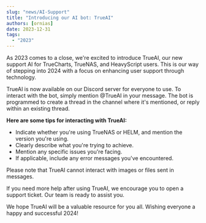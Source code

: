 ```yaml
---
slug: "news/AI-Support"
title: "Introducing our AI bot: TrueAI"
authors: [ornias]
date: 2023-12-31
tags:
  - "2023"
---
```


As 2023 comes to a close, we're excited to introduce TrueAI, our new support AI for TrueCharts, TrueNAS, and HeavyScript users. This is our way of stepping into 2024 with a focus on enhancing user support through technology.

TrueAI is now available on our Discord server for everyone to use. To interact with the bot, simply mention @TrueAI in your message. The bot is programmed to create a thread in the channel where it's mentioned, or reply within an existing thread.

**Here are some tips for interacting with TrueAI:**

- Indicate whether you're using TrueNAS or HELM, and mention the version you're using.
- Clearly describe what you're trying to achieve.
- Mention any specific issues you're facing.
- If applicable, include any error messages you've encountered.

Please note that TrueAI cannot interact with images or files sent in messages.

If you need more help after using TrueAI, we encourage you to open a support ticket. Our team is ready to assist you.

We hope TrueAI will be a valuable resource for you all. Wishing everyone a happy and successful 2024!
